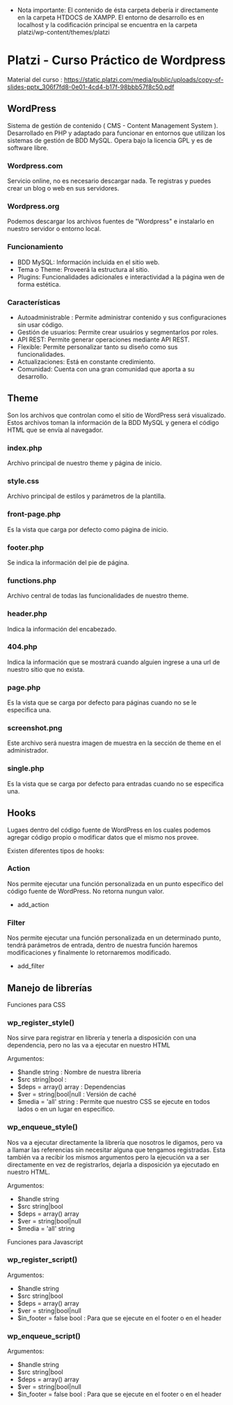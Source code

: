 - Nota importante: El contenido de ésta carpeta debería ir directamente en la carpeta HTDOCS de XAMPP.
El entorno de desarrollo es en localhost y la codificación principal se encuentra en la carpeta platzi/wp-content/themes/platzi

# Platzi - Curso Práctico de Wordpress

Material del curso : https://static.platzi.com/media/public/uploads/copy-of-slides-pptx_306f7fd8-0e01-4cd4-b17f-98bbb57f8c50.pdf 

## WordPress

Sistema de gestión de contenido ( CMS - Content Management System ). 
Desarrollado en PHP y adaptado para funcionar en entornos que utilizan los sistemas de gestión de BDD MySQL. 
Opera bajo la licencia GPL y es de software libre.

### Wordpress.com

Servicio online, no es necesario descargar nada. Te registras y puedes crear un blog o web en sus servidores.

### Wordpress.org

Podemos descargar los archivos fuentes de "Wordpress" e instalarlo en nuestro servidor o entorno local.

### Funcionamiento
- BDD MySQL: Información incluida en el sitio web.
- Tema o Theme: Proveerá la estructura al sitio.
- Plugins: Funcionalidades adicionales e interactividad a la página wen de forma estética.

### Características

- Autoadministrable : Permite administrar contenido y sus configuraciones sin usar código.
- Gestión de usuarios: Permite crear usuários y segmentarlos por roles.
- API REST: Permite generar operaciones mediante API REST.
- Flexible: Permite personalizar tanto su diseño como sus funcionalidades.
- Actualizaciones: Está en constante credimiento.
- Comunidad: Cuenta con una gran comunidad que aporta a su desarrollo.


## Theme

Son los archivos que controlan como el sitio de WordPress será visualizado.
Estos archivos toman la información de la BDD MySQL y genera el código  HTML que se envía al navegador.

### index.php

Archivo principal de nuestro theme y página de inicio.

### style.css

Archivo principal de estilos y parámetros de la plantilla.

### front-page.php

Es la vista que carga por defecto como página de inicio.

### footer.php

Se indica la información del pie de página.

### functions.php

Archivo central de todas las funcionalidades de nuestro theme.

### header.php

Indica la información del encabezado.

### 404.php

Indica la información que se mostrará cuando alguien ingrese a una url de nuestro sitio que no exista.

### page.php

Es la vista que se carga por defecto para páginas cuando no se le especifica una.

### screenshot.png

Este archivo será nuestra imagen de muestra en la sección de theme en el administrador.

### single.php 

Es la vista que se carga por defecto para entradas cuando no se especifica una.

## Hooks

Lugaes dentro del código fuente de WordPress en los cuales podemos agregar código propio o modificar datos que el mismo nos provee.

Existen diferentes tipos de hooks:

### Action 

Nos permite ejecutar una función personalizada en un punto específico del código fuente de WordPress. No retorna nungun valor.

  - add_action

### Filter

Nos permite ejecutar una función personalizada en un determinado punto, tendrá parámetros de entrada, dentro de nuestra función haremos modificaciones y finalmente lo retornaremos modificado. 

  - add_filter

## Manejo de librerías

Funciones para CSS

### wp_register_style()

Nos sirve para registrar en librería y tenerla a disposición con una dependencia, pero no las va a ejecutar en nuestro HTML

Argumentos:
  - $handle string : Nombre de nuestra libreria 
  - $src string|bool : 
  - $deps = array() array : Dependencias 
  - $ver = string|bool|null : Versión de caché
  - $media = 'all' string : Permite que nuestro CSS se ejecute en todos lados o en un lugar en especifico.
  
### wp_enqueue_style()

Nos va a ejecutar directamente la librería que nosotros le digamos, pero va a llamar las referencias sin necesitar alguna que tengamos registradas. Esta también va a recibir los mismos argumentos pero la ejecución va a ser directamente en vez de registrarlos, dejarla a disposición ya ejecutado en nuestro HTML.

Argumentos:
  - $handle string 
  - $src string|bool
  - $deps = array() array 
  - $ver = string|bool|null 
  - $media = 'all' string 

Funciones para Javascript

### wp_register_script()

Argumentos:
  - $handle string 
  - $src string|bool
  - $deps = array() array 
  - $ver = string|bool|null 
  - $in_footer = false bool : Para que se ejecute en el footer o en el header

### wp_enqueue_script()

Argumentos:
  - $handle string 
  - $src string|bool
  - $deps = array() array 
  - $ver = string|bool|null 
  - $in_footer = false bool : Para que se ejecute en el footer o en el header
